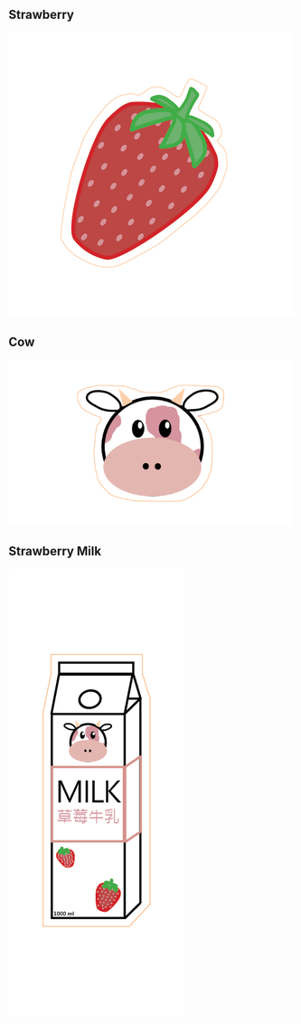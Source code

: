## Strawberry
![](https://github.com/jeyla380/school_work/blob/main/visual_arts/indesign/project06/Project%2006.1.png)

## Cow
![](https://github.com/jeyla380/school_work/blob/main/visual_arts/indesign/project06/Project%2006.2.png)

## Strawberry Milk
![](https://github.com/jeyla380/school_work/blob/main/visual_arts/indesign/project06/Project%2006.3.png)
